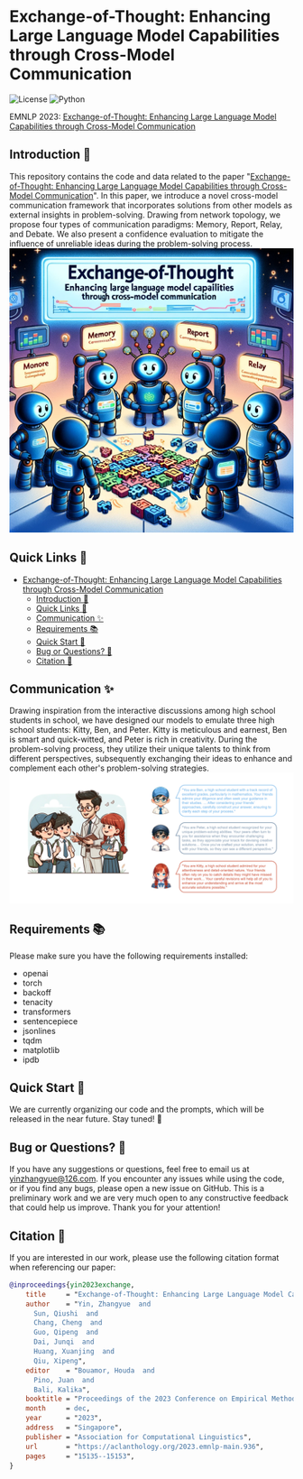 # Exchange-of-Thought: Enhancing Large Language Model Capabilities through Cross-Model Communication
![License](https://img.shields.io/badge/License-Apache%20License%202.0-green)
![Python](https://img.shields.io/badge/python-3.10+-blue.svg)

EMNLP 2023: [Exchange-of-Thought: Enhancing Large Language Model Capabilities through Cross-Model Communication](https://arxiv.org/abs/2312.01823)


## Introduction 📝

This repository contains the code and data related to the paper "[Exchange-of-Thought: Enhancing Large Language Model Capabilities through Cross-Model Communication](https://arxiv.org/pdf/2312.01823.pdf)". In this paper, we introduce a novel cross-model communication framework that incorporates solutions from other models as external insights in problem-solving. Drawing from network topology, we propose four types of communication paradigms: Memory, Report, Relay, and Debate. We also present a confidence evaluation to mitigate the influence of unreliable ideas during the problem-solving process.
![Cover](figures/cover.png)


## Quick Links 🔗

- [Exchange-of-Thought: Enhancing Large Language Model Capabilities through Cross-Model Communication](#exchange-of-thought-enhancing-large-language-model-capabilities-through-cross-model-communication)
  - [Introduction 📝](#introduction-)
  - [Quick Links 🔗](#quick-links-)
  - [Communication ✨](#communication-)
  - [Requirements 📚](#requirements-)
  - [Quick Start 🚀](#quick-start-)
  - [Bug or Questions? 🤔](#bug-or-questions-)
  - [Citation 📖](#citation-)


## Communication ✨
Drawing inspiration from the interactive discussions among high school students in school, we have designed our models to emulate three high school students: Kitty, Ben, and Peter. Kitty is meticulous and earnest, Ben is smart and quick-witted, and Peter is rich in creativity. During the problem-solving process, they utilize their unique talents to think from different perspectives, subsequently exchanging their ideas to enhance and complement each other's problem-solving strategies.
![Communication](figures/communication.png)


## Requirements 📚
Please make sure you have the following requirements installed:
- openai
- torch
- backoff
- tenacity
- transformers
- sentencepiece
- jsonlines
- tqdm
- matplotlib
- ipdb


## Quick Start 🚀
We are currently organizing our code and the prompts, which will be released in the near future. Stay tuned! 🌹


## Bug or Questions? 🤔

If you have any suggestions or questions, feel free to email us at yinzhangyue@126.com. If you encounter any issues while using the code, or if you find any bugs, please open a new issue on GitHub. This is a preliminary work and we are very much open to any constructive feedback that could help us improve. Thank you for your attention!


## Citation 📖

If you are interested in our work, please use the following citation format when referencing our paper:
```bibtex
@inproceedings{yin2023exchange,
    title     = "Exchange-of-Thought: Enhancing Large Language Model Capabilities through Cross-Model Communication",
    author    = "Yin, Zhangyue  and
      Sun, Qiushi  and
      Chang, Cheng  and
      Guo, Qipeng  and
      Dai, Junqi  and
      Huang, Xuanjing  and
      Qiu, Xipeng",
    editor    = "Bouamor, Houda  and
      Pino, Juan  and
      Bali, Kalika",
    booktitle = "Proceedings of the 2023 Conference on Empirical Methods in Natural Language Processing",
    month     = dec,
    year      = "2023",
    address   = "Singapore",
    publisher = "Association for Computational Linguistics",
    url       = "https://aclanthology.org/2023.emnlp-main.936",
    pages     = "15135--15153",
}
```
